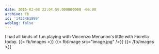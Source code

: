 ```yaml
---
date: 2015-02-08 22:04:59.000000000 -08:00
archive: fb
id: '1423461899'
weblog: false
---
```


I had all kinds of fun playing with Vincenzo Menanno's little with Fiorella today.
{{< fb/images >}}
{{< fb/image src="image.jpg" />}}
{{< /fb/images >}}
